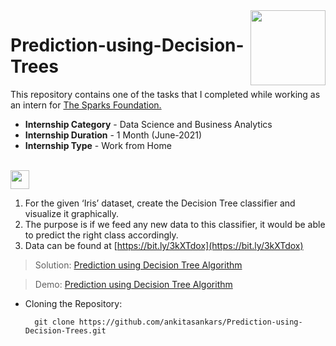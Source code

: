 <img align = right height = 120 width = 120 src = https://www.thesparksfoundationsingapore.org/images/logo_small.png>

# Prediction-using-Decision-Trees

This repository contains one of the tasks that I completed while working as an intern for [The Sparks Foundation.](https://www.thesparksfoundationsingapore.org/)
- **Internship Category** - Data Science and Business Analytics
- **Internship Duration** - 1 Month (June-2021)
- **Internship Type** - Work from Home
<br><br>
<img height="30" src="https://img.shields.io/badge/Prediction using Decision Tree Algorithm -Level  Intermediate-purple.svg?&style=for-the-badge&logo=TheSparksFoundation&logoColor=blue"/>
<br>

1. For the given ‘Iris’ dataset, create the Decision Tree classifier and visualize it graphically.
1. The purpose is if we feed any new data to this classifier, it would be able to predict the right class accordingly.
1. Data can be found at [https://bit.ly/3kXTdox](https://bit.ly/3kXTdox)

> Solution:
<a href="https://github.com/ankitasankars/Prediction-using-Decision-Trees/blob/main/Task_6__Decision_Tree.ipynb">Prediction using Decision Tree Algorithm </a>

> Demo:
<a href="">Prediction using Decision Tree Algorithm</a>

- Cloning the Repository: 

        git clone https://github.com/ankitasankars/Prediction-using-Decision-Trees.git
